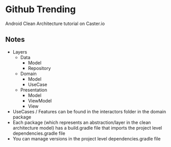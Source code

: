 # Github Trending
Android Clean Architecture tutorial on Caster.io

## Notes
- Layers
    - Data 
        - Model
        - Repository
    - Domain
        - Model
        - UseCase
    - Presentation
        - Model
        - ViewModel
        - View
- UseCases / Features can be found in the interactors folder in the domain package
- Each package (which represents an abstraction/layer in the clean architecture model) has a
build.gradle file that imports the project level dependencies.gradle file
- You can manage versions in the project level dependencies.gradle file